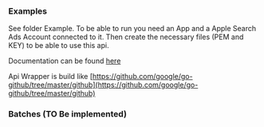 ### Examples

See folder Example. To be able to run you need an App and a Apple Search Ads Account connected to it.
Then create the necessary files (PEM and KEY) to be able to use this api.

Documentation can be found [here](https://searchads.apple.com/v/advanced/help/b/docs/pdf/management-api.pdf)

Api Wrapper is build like [https://github.com/google/go-github/tree/master/github](https://github.com/google/go-github/tree/master/github)

### Batches (TO Be implemented)
